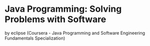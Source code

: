 # Java Programming: Solving Problems with Software
by eclipse 
(Coursera - Java Programming and Software Engineering Fundamentals Specialization)

